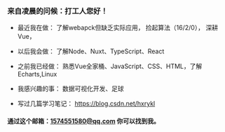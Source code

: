 ### 来自凌晨的问候：打工人您好！


- 最近我在做： 
 了解webapck但缺乏实际应用，
 捡起算法（16/2/0），
 深耕Vue，

- 以后我会做：
  了解Node、Nuxt、TypeScript、React

-  之前我已经做：
  熟悉Vue全家桶、JavaScript、CSS、HTML，了解Echarts,Linux
  
- 我感兴趣的事：
  数据可视化开发、足球

- 写过几篇学习笔记：
  https://blog.csdn.net/hxrykl

#### 通过这个邮箱：1574551580@qq.com 你可以找到我。


